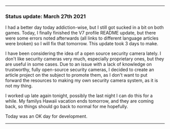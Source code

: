 
***

### Status update: March 27th 2021

I had a better day today addiction-wise, but I still got sucked in a bit on both games. Today, I finally finished the V7 profile README update, but there were some errors noted afterwards (all links to different language articles were broken) so I will fix that tomorrow. This update took 3 days to make.

I have been considering the idea of a open source security camera lately. I don't like security cameras very much, especially proprietary ones, but they are useful in some cases. Due to an issue with a lack of knowledge on trustworthy, fully open-source security cameras, I decided to create an article project on the subject to promote them, as I don't want to put forward the resources to making my own security camera system, as it is not my thing.

I worked up late again tonight, possibly the last night I can do this for a while. My familys Hawaii vacation ends tomorrow, and they are coming back, so things should go back to normal for me hopefully.

Today was an OK day for development.

***


